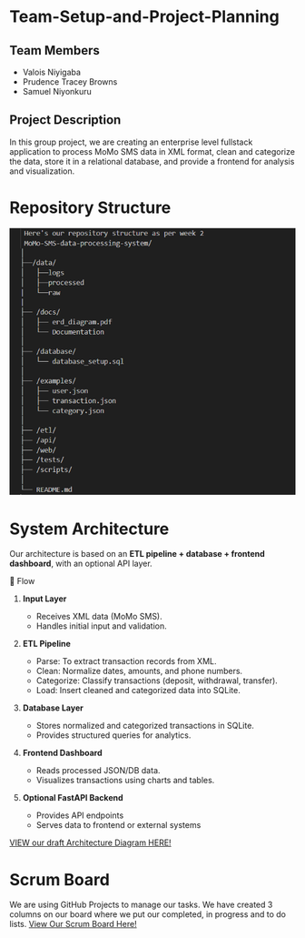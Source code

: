 # Team-Setup-and-Project-Planning

## Team Members
- Valois Niyigaba
- Prudence Tracey Browns
- Samuel Niyonkuru

## Project Description
In this group project, we are creating an enterprise level fullstack application to process MoMo SMS data in XML format, clean and categorize the data, store it in a relational database, and provide a frontend for analysis and visualization.

# Repository Structure
 ![Repository structure](./docs/Screenshot%202025-09-19%20184604.png)


# System Architecture

Our architecture is based on an **ETL pipeline + database + frontend dashboard**, with an optional API layer.  

   🔹 Flow
1. **Input Layer**
   - Receives XML data (MoMo SMS).
   - Handles initial input and validation.

2. **ETL Pipeline**
   - Parse: To extract transaction records from XML.
   - Clean: Normalize dates, amounts, and phone numbers.
   - Categorize: Classify transactions (deposit, withdrawal, transfer).
   - Load: Insert cleaned and categorized data into SQLite.

3. **Database Layer**
   - Stores normalized and categorized transactions in SQLite.
   - Provides structured queries for analytics.

4. **Frontend Dashboard**
   - Reads processed JSON/DB data.
   - Visualizes transactions using charts and tables.

5. **Optional FastAPI Backend**
   - Provides API endpoints 
   - Serves data to frontend or external systems

[VIEW our draft Architecture Diagram HERE!](https://drive.google.com/file/d/16Aut1PggC4ixzqP85awJLTl4BbRlYdfn/view?usp=sharing)

# Scrum Board
We are using GitHub Projects to manage our tasks. 
We have created 3 columns on our board where we put our completed, in progress and to do lists.
[View Our Scrum Board Here!](https://github.com/users/attorney755/projects/3>)
